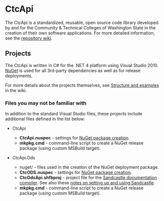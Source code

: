# CtcApi

The CtcApi is a standardized, reusable, open source code library developed by and for the Community & Technical Colleges of Washington State in the creation of their own software applications. For more detailed information, see the [repository wiki](https://github.com/BellevueCollege/CtcApi/wiki).

## Projects

The CtcApi is written in C# for the .NET 4 platform using Visual Studio 2010. [NuGet](http://www.nuget.org/) is used for all 3rd-party dependencies as well as for release deployments.

For more details about the projects themselves, see [Structure and examples](https://github.com/BellevueCollege/CtcApi/wiki#structure-and-examples) in the wiki.

### Files you may not be familiar with

In addition to the standard Visual Studio files, these projects include additional files defined in the list below:

* CtcApi

    * **CtcApi.nuspec** - settings for [NuGet package creation](docs.nuget.org/docs/creating-packages/creating-and-publishing-a-package).
    * **mkpkg.cmd** - command-line script to create a NuGet release package (using custom MSBuild target).

* CtcApi.Ods

    * nuget/ - files used in the creation of the NuGet deployment package.
    * **CtcODS.nuspec** - settings for [NuGet package creation](docs.nuget.org/docs/creating-packages/creating-and-publishing-a-package).
    * **CtcOdsApi.shfbproj** - project file for the [Sandcastle documentation compiler](https://sandcastle.codeplex.com/). See also these [notes on setting up and using Sandcastle](http://bit.ly/projdoc).
    * **mkpkg.cmd** - command-line script to create a NuGet release package (using custom MSBuild target).
